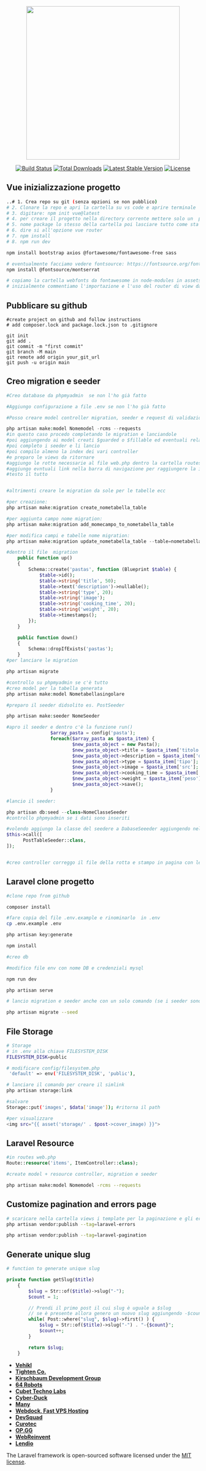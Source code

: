 <p align="center"><a href="https://laravel.com" target="_blank"><img src="https://raw.githubusercontent.com/laravel/art/master/logo-lockup/5%20SVG/2%20CMYK/1%20Full%20Color/laravel-logolockup-cmyk-red.svg" width="400"></a></p>

<p align="center">
<a href="https://travis-ci.org/laravel/framework"><img src="https://travis-ci.org/laravel/framework.svg" alt="Build Status"></a>
<a href="https://packagist.org/packages/laravel/framework"><img src="https://img.shields.io/packagist/dt/laravel/framework" alt="Total Downloads"></a>
<a href="https://packagist.org/packages/laravel/framework"><img src="https://img.shields.io/packagist/v/laravel/framework" alt="Latest Stable Version"></a>
<a href="https://packagist.org/packages/laravel/framework"><img src="https://img.shields.io/packagist/l/laravel/framework" alt="License"></a>
</p>

## Vue inizializzazione progetto

```bash
..# 1. Crea repo su git (senza opzioni se non pubblico)
# 2. Clonare la repo e apri la cartella su vs code e aprire terminale
# 3. digitare: npm init vue@latest
# 4. per creare il progetto nella directory corrente mettere solo un  punto
# 5. nome package lo stesso della cartella poi lasciare tutto come sta
# 6. dire si all'opzione vue router
# 7. npm install
# 8. npm run dev

npm install bootstrap axios @fortawesome/fontawesome-free sass

# eventualmente facciamo vedere fontsource: https://fontsource.org/fonts/montserrat
npm install @fontsource/montserrat

# copiamo la cartella webfonts da fontawesome in node-modules in assets
# inizialmente commentiamo l'importazione e l'uso del router di view dal main js

```
## Pubblicare su github

```
#create project on github and follow instructions
# add composer.lock and package.lock.json to .gitignore

git init
git add .
git commit -m "first commit"
git branch -M main
git remote add origin your_git_url
git push -u origin main

```
## Creo migration e seeder

```php
#Creo database da phpmyadmin  se non l'ho già fatto

#Aggiungo configurazione a file .env se non l'ho già fatto

#Posso creare model controller migration, seeder e request di validazione per le mie entità con un solo comando

php artisan make:model Nomemodel -rcms --requests
#in questo caso procedo completando le migration e lanciandole 
#poi aggiungendo ai model creati $guarded o $fillable ed eventuali relazioni
#poi completo i seeder e li lancio
#poi compilo almeno la index dei vari controller
#e preparo le views da ritornare
#aggiungo le rotte necessarie al file web.php dentro la cartella routes
#aggiungo evntuali link nella barra di navigazione per raggiungere la index delle risorse create
#testo il tutto


#altrimenti creare le migration da sole per le tabelle ecc 

#per creazione:
php artisan make:migration create_nometabella_table

#per aggiunta campo nome migration:
php artisan make:migration add_momecampo_to_nometabella_table

#per modifica campi e tabelle nome migration:
php artisan make:migration update_nometabella_table --table=nometabella

#dentro il file  migration 
	public function up()
	{
		Schema::create('pastas', function (Blueprint $table) {
			$table->id();
			$table->string('title', 50);
			$table->text('description')->nullable();
			$table->string('type', 20);
			$table->string('image');
			$table->string('cooking_time', 20);
			$table->string('weight', 20);
			$table->timestamps();
		});
	}

	public function down()
	{
		Schema::dropIfExists('pastas');
	}
#per lanciare le migration

php artisan migrate

#controllo su phpmyadmin se c'è tutto
#creo model per la tabella generata
php artisan make:model Nometabellasingolare

#preparo il seeder didsolito es. PostSeeder

php artisan make:seeder NomeSeeder 

#apro il seeder e dentro c'è la funzione run()
				$array_pasta = config('pasta');
				foreach($array_pasta as $pasta_item) {
						$new_pasta_object = new Pasta();
						$new_pasta_object->title = $pasta_item['titolo'];
						$new_pasta_object->description = $pasta_item['descrizione'];
						$new_pasta_object->type = $pasta_item['tipo'];
						$new_pasta_object->image = $pasta_item['src'];
						$new_pasta_object->cooking_time = $pasta_item['cottura'];
						$new_pasta_object->weight = $pasta_item['peso'];
						$new_pasta_object->save();
				}

#lancio il seeder:

php artisan db:seed --class=NomeClasseSeeder
#controllo phpmyadmin se i dati sono inseriti

#volendo aggiungo la classe del seedere a DabaseSeeeder aggiungendo nella funzione run ad es.:
$this->call([
	  PostTableSeeder::class,
]);


#creo controller correggo il file della rotta e stampo in pagina con le view

```

## Laravel clone progetto

```Bash
#clone repo from github

composer install

#fare copia del file .env.example e rinominarlo  in .env 
cp .env.example .env

php artisan key:generate

npm install

#creo db

#modifico file env con nome DB e credenziali mysql

npm run dev

php artisan serve

# lancio migration e seeder anche con un solo comando (se i seeder sono tutti presenti nell'array della dunzione run di DatabaseSeeder.php):

php artisan migrate --seed

```

## File Storage
```bash
# Storage
# in .env alla chiave FILESYSTEM_DISK
FILESYSTEM_DISK=public

# modificare config/filesystem.php
 'default' => env('FILESYSTEM_DISK', 'public'),

# lanciare il comando per creare il simlink
php artisan storage:link

#salvare
Storage::put('images', $data['image']); #ritorna il path

#per visualizzare 
<img src="{{ asset('storage/' . $post->cover_image) }}">

```

## Laravel Resource
```php
#in routes web.php
Route::resource('items', ItemController::class);

```

```bash
#create model + resource controller, migration e seeder

php artisan make:model Nomemodel -rcms --requests

```

## Customize pagination and errors page
```bash
# scaricare nella cartella views i template per la paginazione e gli errori per customizzarli
php artisan vendor:publish --tag=laravel-errors

php artisan vendor:publish --tag=laravel-pagination

```
## Generate unique slug

```php
# function to generate unique slug

private function getSlug($title)
    {
        $slug = Str::of($title)->slug("-");
        $count = 1;

        // Prendi il primo post il cui slug è uguale a $slug
        // se è presente allora genero un nuovo slug aggiungendo -$count
        while( Post::where("slug", $slug)->first() ) {
            $slug = Str::of($title)->slug("-") . "-{$count}";
            $count++;
        }

        return $slug;
    }

```
- **[Vehikl](https://vehikl.com/)**
- **[Tighten Co.](https://tighten.co)**
- **[Kirschbaum Development Group](https://kirschbaumdevelopment.com)**
- **[64 Robots](https://64robots.com)**
- **[Cubet Techno Labs](https://cubettech.com)**
- **[Cyber-Duck](https://cyber-duck.co.uk)**
- **[Many](https://www.many.co.uk)**
- **[Webdock, Fast VPS Hosting](https://www.webdock.io/en)**
- **[DevSquad](https://devsquad.com)**
- **[Curotec](https://www.curotec.com/services/technologies/laravel/)**
- **[OP.GG](https://op.gg)**
- **[WebReinvent](https://webreinvent.com/?utm_source=laravel&utm_medium=github&utm_campaign=patreon-sponsors)**
- **[Lendio](https://lendio.com)**

The Laravel framework is open-sourced software licensed under the [MIT license](https://opensource.org/licenses/MIT).
